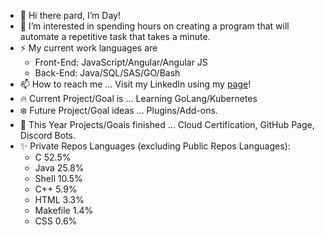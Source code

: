 - 👋 Hi there pard, I’m Day!
- 👀 I’m interested in spending hours on creating a program that will automate a repetitive task that takes a minute.
- ⚡ My current work languages are
  - Front-End: JavaScript/Angular/Angular JS
  - Back-End: Java/SQL/SAS/GO/Bash
- 📫 How to reach me ... Visit my LinkedIn using my [page](https://veiam.github.io)!
- 🔥 Current Project/Goal is ... Learning GoLang/Kubernetes
- ❄️ Future Project/Goal ideas ... Plugins/Add-ons.
- 🌱 This Year Projects/Goals finished ... Cloud Certification, GitHub Page, Discord Bots.
- ✨ Private Repos Languages (excluding Public Repos Languages):
  - C 52.5%
  - Java 25.8%
  - Shell 10.5%
  - C++ 5.9%
  - HTML 3.3%
  - Makefile 1.4%
  - CSS 0.6%
